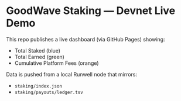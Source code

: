 # GoodWave Staking — Devnet Live Demo
This repo publishes a live dashboard (via GitHub Pages) showing:
- Total Staked (blue)
- Total Earned (green)
- Cumulative Platform Fees (orange)

Data is pushed from a local Runwell node that mirrors:
- `staking/index.json`
- `staking/payouts/ledger.tsv`
